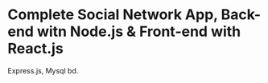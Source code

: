 # Complete Social Network App, Back-end witn Node.js & Front-end with React.js 
 Express.js, Mysql bd.
